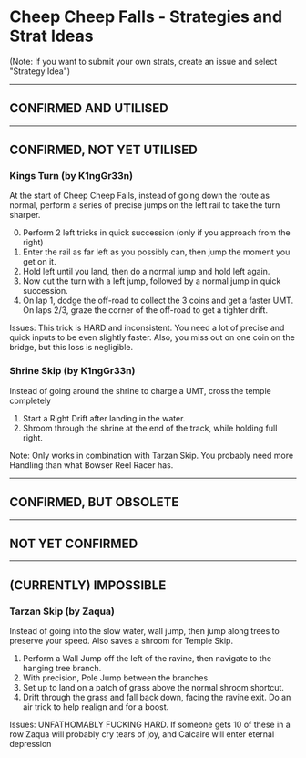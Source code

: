 # Cheep Cheep Falls - Strategies and Strat Ideas

(Note: If you want to submit your own strats, create an issue and select "Strategy Idea")

---
## CONFIRMED AND UTILISED

---
## CONFIRMED, NOT YET UTILISED

### Kings Turn (by K1ngGr33n)
At the start of Cheep Cheep Falls, instead of going down the route as normal, perform a series of precise jumps on the left rail to take the turn sharper.

0. Perform 2 left tricks in quick succession (only if you approach from the right) 
1. Enter the rail as far left as you possibly can, then jump the moment you get on it. 
2. Hold left until you land, then do a normal jump and hold left again. 
3. Now cut the turn with a left jump, followed by a normal jump in quick succession. 
4. On lap 1, dodge the off-road to collect the 3 coins and get a faster UMT. On laps 2/3, graze the corner of the off-road to get a tighter drift. 

Issues: This trick is HARD and inconsistent. You need a lot of precise and quick inputs to be even slightly faster. Also, you miss out on one coin on the bridge, but this loss is negligible. 



### Shrine Skip (by K1ngGr33n)
Instead of going around the shrine to charge a UMT, cross the temple completely 

1. Start a Right Drift after landing in the water.
2. Shroom through the shrine at the end of the track, while holding full right.

Note: Only works in combination with Tarzan Skip. You probably need more Handling than what Bowser Reel Racer has.

---
## CONFIRMED, BUT OBSOLETE

---
## NOT YET CONFIRMED

---
## (CURRENTLY) IMPOSSIBLE
### Tarzan Skip (by Zaqua)
Instead of going into the slow water, wall jump, then jump along trees to preserve your speed. Also saves a shroom for Temple Skip.

1. Perform a Wall Jump off the left of the ravine, then navigate to the hanging tree branch.
2. With precision, Pole Jump between the branches. 
3. Set up to land on a patch of grass above the normal shroom shortcut.
4. Drift through the grass and fall back down, facing the ravine exit. Do an air trick to help realign and for a boost.

Issues: UNFATHOMABLY FUCKING HARD. If someone gets 10 of these in a row Zaqua will probably cry tears of joy, and Calcaire will enter eternal depression